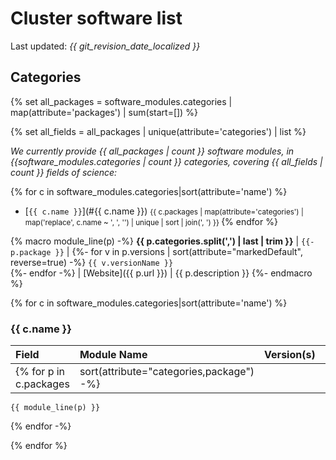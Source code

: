 # Cluster software list

Last updated: _{{ git_revision_date_localized }}_
<!-- 
// Copyright 2014-2022 Stanford Research Computing Center
//
// The following code is a derivative work of https://raw.githubusercontent.com/stanford-rc/www.sherlock.stanford.edu/main/src/docs/software/list.md, which is licensed GPLv3. This code therefore is also licensed under the terms GPLv3.
-->
## Categories

{% set all_packages =  software_modules.categories |
                       map(attribute='packages') | sum(start=[]) %}

{% set all_fields   =  all_packages |
                       unique(attribute='categories') | list %}

_We currently provide {{ all_packages | count }} software modules, in {{software_modules.categories | count }} categories, covering {{ all_fields | count }} fields of science:_

{% for c in software_modules.categories|sort(attribute='name') %}

<!-- markdownlint-disable MD033 -->
* [`{{ c.name }}`](#{{ c.name }}) <small>
    {{ c.packages | map(attribute='categories')
                  | map('replace', c.name ~ ', ', '')
                  | unique | sort | join(', ') }}
  </small>
{% endfor %}

{% macro module_line(p) -%}
    **{{ p.categories.split(',') | last | trim }}** | `{{- p.package }}` |
    {%- for v in p.versions | sort(attribute="markedDefault", reverse=true) -%}
      `{{ v.versionName }}`<br/>
    {%- endfor -%}
    | [Website]({{ p.url }}) | {{ p.description }}
{%- endmacro %}

{% for c in software_modules.categories|sort(attribute='name') %}

### **{{ c.name  }}**

Field | Module Name<img style="min-width:110px"/> | Version(s)<img style="min-width:90px"/> | URL | Description
:---- | :----------- | :----------- | :-- | :----------
  {% for p in c.packages | sort(attribute="categories,package") -%}
    {{ module_line(p) }}
  {% endfor -%}

{% endfor %}
